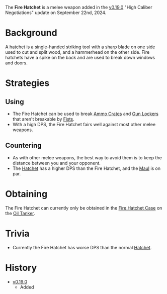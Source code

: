 The **Fire Hatchet** is a melee weapon added in the [v0.19.0](https://github.com/HasangerGames/suroi/releases/tag/v0.19.0) "High Caliber Negotiations" update on September 22nd, 2024. 

# Background
A hatchet is a single-handed striking tool with a sharp blade on one side used to cut and split wood, and a hammerhead on the other side. Fire hatchets have a spike on the back and are used to break down windows and doors.

# Strategies
## Using
- The Fire Hatchet can be used to break [Ammo Crates](/obstacles/ammo_crate) and [Gun Lockers](/obstacles/gun_locker) that aren't breakable by [Fists](/weapons/melee/fists).
- With a high DPS, the Fire Hatchet fairs well against most other melee weapons.

## Countering
- As with other melee weapons, the best way to avoid them is to keep the distance between you and your opponent.
- The [Hatchet](/weapons/hatchet) has a higher DPS than the Fire Hatchet, and the [Maul](/weapons/maul) is on par.

# Obtaining
The Fire Hatchet can currently only be obtained in the [Fire Hatchet Case](/obstacles/fire_hatchet_case) on the [Oil Tanker](/buildings/oil_tanker).

# Trivia
- Currently the Fire Hatchet has worse DPS than the normal [Hatchet](/weapons/melee/hatchet).

# History
- [v0.19.0](https://github.com/HasangerGames/suroi/releases/tag/v0.19.0)
  - Added